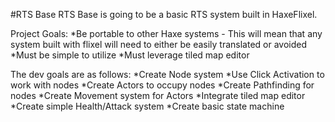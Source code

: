 #RTS Base
RTS Base is going to be a basic RTS system built in HaxeFlixel.

Project Goals:
*Be portable to other Haxe systems - This will mean that any system built with flixel will need to either be easily translated or avoided
*Must be simple to utilize
*Must leverage tiled map editor

The dev goals are as follows:
*Create Node system
*Use Click Activation to work with nodes
*Create Actors to occupy nodes
*Create Pathfinding for nodes
*Create Movement system for Actors
*Integrate tiled map editor
*Create simple Health/Attack system
*Create basic state machine
